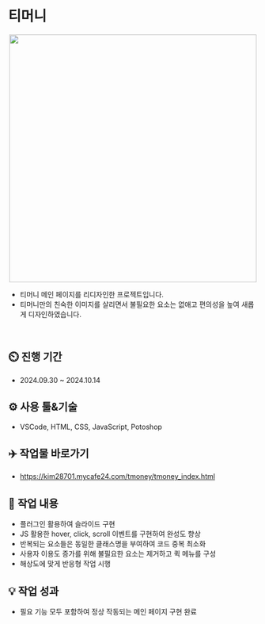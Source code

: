 # 티머니
<div align="center">
 <img src="https://github.com/user-attachments/assets/2c78ab2c-d14b-4f5e-b5f6-b0f52c2fe5b8" width= "500" height="500"/>
</div>

- 티머니 메인 페이지를 리디자인한 프로젝트입니다.
- 티머니만의 친숙한 이미지를 살리면서 불필요한 요소는 없애고 편의성을 높여 새롭게 디자인하였습니다.
<br>

## ⏲️ 진행 기간 
 - 2024.09.30 ~ 2024.10.14
## ⚙️ 사용 툴&기술
 - VSCode, HTML, CSS, JavaScript, Potoshop
## ✈️ 작업물 바로가기
 - https://kim28701.mycafe24.com/tmoney/tmoney_index.html
## 📝 작업 내용
 - 플러그인 활용하여 슬라이드 구현
 - JS 활용한 hover, click, scroll 이벤트를 구현하여 완성도 향상
 - 반복되는 요소들은 동일한 클래스명을 부여하여 코드 중복 최소화
 - 사용자 이용도 증가를 위해 불필요한 요소는 제거하고 퀵 메뉴를 구성
 - 해상도에 맞게 반응형 작업 시행
## 💡 작업 성과
- 필요 기능 모두 포함하여 정상 작동되는 메인 페이지 구현 완료
